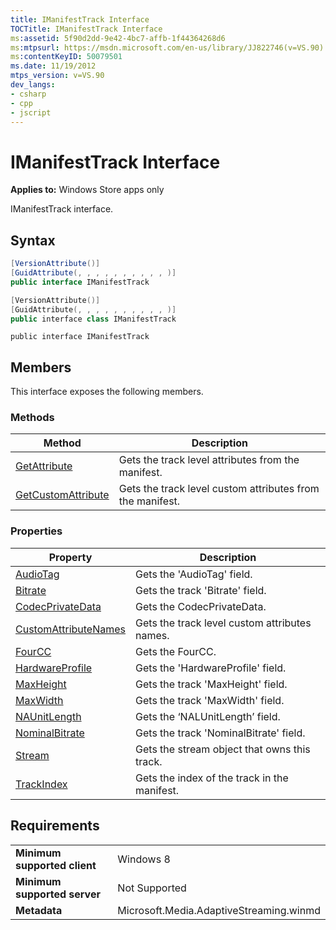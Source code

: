 ```yaml
---
title: IManifestTrack Interface
TOCTitle: IManifestTrack Interface
ms:assetid: 5f90d2dd-9e42-4bc7-affb-1f44364268d6
ms:mtpsurl: https://msdn.microsoft.com/en-us/library/JJ822746(v=VS.90)
ms:contentKeyID: 50079501
ms.date: 11/19/2012
mtps_version: v=VS.90
dev_langs:
- csharp
- cpp
- jscript
---
```


# IManifestTrack Interface

**Applies to:** Windows Store apps only

IManifestTrack interface.

## Syntax

```csharp
[VersionAttribute()]
[GuidAttribute(, , , , , , , , , , )]
public interface IManifestTrack
```

```cpp
[VersionAttribute()]
[GuidAttribute(, , , , , , , , , , )]
public interface class IManifestTrack
```

```jscript
public interface IManifestTrack
```

## Members

This interface exposes the following members.

### Methods

|Method|Description|
|--- |--- |
|[GetAttribute](imanifesttrack-interface-getattribute-method.md)|Gets the track level attributes from the manifest.|
|[GetCustomAttribute](imanifesttrack-interface-getcustomattribute-method.md)|Gets the track level custom attributes from the manifest.|


### Properties

|Property|Description|
|--- |--- |
|[AudioTag](imanifesttrack-interface-audiotag-property.md)|Gets the 'AudioTag' field.|
|[Bitrate](imanifesttrack-interface-bitrate-property.md)|Gets the track 'Bitrate' field.|
|[CodecPrivateData](imanifesttrack-interface-codecprivatedata-property.md)|Gets the CodecPrivateData.|
|[CustomAttributeNames](imanifesttrack-interface-customattributenames-property.md)|Gets the track level custom attributes names.|
|[FourCC](imanifesttrack-interface-fourcc-property.md)|Gets the FourCC.|
|[HardwareProfile](imanifesttrack-interface-hardwareprofile-property.md)|Gets the 'HardwareProfile' field.|
|[MaxHeight](imanifesttrack-interface-maxheight-property.md)|Gets the track 'MaxHeight' field.|
|[MaxWidth](imanifesttrack-interface-maxwidth-property.md)|Gets the track 'MaxWidth' field.|
|[NAUnitLength](imanifesttrack-interface-naunitlength-property.md)|Gets the ‘NALUnitLength’ field.|
|[NominalBitrate](imanifesttrack-interface-nominalbitrate-property.md)|Gets the track 'NominalBitrate' field.|
|[Stream](imanifesttrack-interface-stream-property.md)|Gets the stream object that owns this track.|
|[TrackIndex](imanifesttrack-interface-trackindex-property.md)|Gets the index of the track in the manifest.|


## Requirements

|||
|--- |--- |
|**Minimum supported client**|Windows 8|
|**Minimum supported server**|Not Supported|
|**Metadata**|Microsoft.Media.AdaptiveStreaming.winmd|

